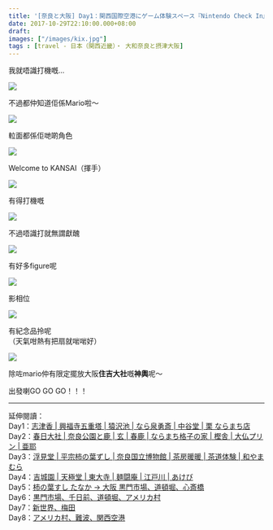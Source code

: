 ```yaml
---
title: '[奈良と大阪] Day1：関西国際空港にゲーム体験スペース『Nintendo Check In』'
date: 2017-10-29T22:10:00.000+08:00
draft: 
images: ["/images/kix.jpg"]
tags : [travel - 日本（関西近畿）・ 大和奈良と摂津大阪]
---
```


我就唔識打機嘅...  

![](/images/kix.jpg)

不過都仲知道佢係Mario啦～

![](/images/kix1.jpg)

𨋢面都係佢哋啲角色  

![](/images/kix2.jpg)

Welcome to KANSAI（揮手）

![](/images/kix3.jpg)

有得打機嘅 

![](/images/kix4.jpg)

不過唔識打就無謂獻醜 

![](/images/kix5.jpg)

有好多figure呢

![](/images/kix6.jpg)

影相位

![](/images/kix7.jpg)

有紀念品拎呢  
（天氣咁熱有把扇就啱啱好）

![](/images/kix8.jpg)

除咗mario仲有限定擺放大阪**住吉大社**嘅**神輿**呢～  


出發喇GO GO GO！！！


-----------------------------------------------

延伸閱讀：  
Day1：[志津香 | 興福寺五重塔 | 猿沢池 | なら泉勇斎 | 中谷堂 | 栗 ならまち店](https://hidie.net/nara1/)  
Day2：[春日大社 | 奈良公園と鹿 | 玄 | 春鹿 | ならまち格子の家 | 樫舎 | 大仏プリン | 亜耶](https://hidie.net/nara2/)  
Day3：[浮見堂 | 平宗柿の葉ずし | 奈良国立博物館 | 茶房暖暖 | 茶道体験 | 和やまむら](https://hidie.net/nara3/)  
Day4：[吉城園 | 天極堂 | 東大寺 | 麺闘庵 | 江戸川 | あけび](https://hidie.net/nara4/)  
Day5：[柿の葉すし たなか → 大阪 黒門市場、道頓堀、心斎橋](https://hidie.net/osaka1/)  
Day6：[黒門市場、千日前、道頓堀、アメリカ村](https://hidie.net/osaka2/)  
Day7：[新世界、梅田](https://hidie.net/osaka3/)  
Day8：[アメリカ村、難波、関西空港](https://hidie.net/osaka4/)  
